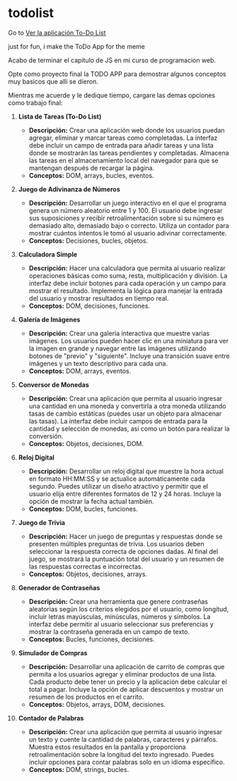# todolist

Go to [Ver la aplicación To-Do List](https://marcosadrianl.github.io/todolist/)


just for fun, i make the ToDo App for the meme

Acabo de terminar el capitulo de JS en mi curso de programacion web. 

Opte como proyecto final la TODO APP para demostrar algunos conceptos muy basicos que alli se dieron. 

Mientras me acuerde y le dedique tiempo, cargare las demas opciones como trabajo final:

1. **Lista de Tareas (To-Do List)**
   - **Descripción:** Crear una aplicación web donde los usuarios puedan agregar, eliminar y marcar tareas como completadas. La interfaz debe incluir un campo de entrada para añadir tareas y una lista donde se mostrarán las tareas pendientes y completadas. Almacena las tareas en el almacenamiento local del navegador para que se mantengan después de recargar la página.
   - **Conceptos:** DOM, arrays, bucles, eventos.

2. **Juego de Adivinanza de Números**
   - **Descripción:** Desarrollar un juego interactivo en el que el programa genera un número aleatorio entre 1 y 100. El usuario debe ingresar sus suposiciones y recibir retroalimentación sobre si su número es demasiado alto, demasiado bajo o correcto. Utiliza un contador para mostrar cuántos intentos le tomó al usuario adivinar correctamente.
   - **Conceptos:** Decisiones, bucles, objetos.

3. **Calculadora Simple**
   - **Descripción:** Hacer una calculadora que permita al usuario realizar operaciones básicas como suma, resta, multiplicación y división. La interfaz debe incluir botones para cada operación y un campo para mostrar el resultado. Implementa la lógica para manejar la entrada del usuario y mostrar resultados en tiempo real.
   - **Conceptos:** DOM, decisiones, funciones.

4. **Galería de Imágenes**
   - **Descripción:** Crear una galería interactiva que muestre varias imágenes. Los usuarios pueden hacer clic en una miniatura para ver la imagen en grande y navegar entre las imágenes utilizando botones de "previo" y "siguiente". Incluye una transición suave entre imágenes y un texto descriptivo para cada una.
   - **Conceptos:** DOM, arrays, eventos.

5. **Conversor de Monedas**
   - **Descripción:** Crear una aplicación que permita al usuario ingresar una cantidad en una moneda y convertirla a otra moneda utilizando tasas de cambio estáticas (puedes usar un objeto para almacenar las tasas). La interfaz debe incluir campos de entrada para la cantidad y selección de monedas, así como un botón para realizar la conversión.
   - **Conceptos:** Objetos, decisiones, DOM.

6. **Reloj Digital**
   - **Descripción:** Desarrollar un reloj digital que muestre la hora actual en formato HH:MM:SS y se actualice automáticamente cada segundo. Puedes utilizar un diseño atractivo y permitir que el usuario elija entre diferentes formatos de 12 y 24 horas. Incluye la opción de mostrar la fecha actual también.
   - **Conceptos:** DOM, bucles, funciones.

7. **Juego de Trivia**
   - **Descripción:** Hacer un juego de preguntas y respuestas donde se presenten múltiples preguntas de trivia. Los usuarios deben seleccionar la respuesta correcta de opciones dadas. Al final del juego, se mostrará la puntuación total del usuario y un resumen de las respuestas correctas e incorrectas.
   - **Conceptos:** Objetos, decisiones, arrays.

8. **Generador de Contraseñas**
   - **Descripción:** Crear una herramienta que genere contraseñas aleatorias según los criterios elegidos por el usuario, como longitud, incluir letras mayúsculas, minúsculas, números y símbolos. La interfaz debe permitir al usuario seleccionar sus preferencias y mostrar la contraseña generada en un campo de texto.
   - **Conceptos:** Bucles, funciones, decisiones.

9. **Simulador de Compras**
   - **Descripción:** Desarrollar una aplicación de carrito de compras que permita a los usuarios agregar y eliminar productos de una lista. Cada producto debe tener un precio y la aplicación debe calcular el total a pagar. Incluye la opción de aplicar descuentos y mostrar un resumen de los productos en el carrito.
   - **Conceptos:** Objetos, arrays, DOM, decisiones.

10. **Contador de Palabras**
    - **Descripción:** Crear una aplicación que permita al usuario ingresar un texto y cuente la cantidad de palabras, caracteres y párrafos. Muestra estos resultados en la pantalla y proporciona retroalimentación sobre la longitud del texto ingresado. Puedes incluir opciones para contar palabras solo en un idioma específico.
    - **Conceptos:** DOM, strings, bucles.
